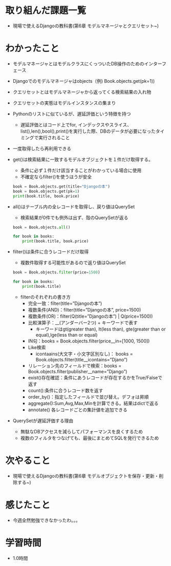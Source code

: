 # 取り組んだ課題一覧

- 現場で使えるDjangoの教科書(第6章 モデルマネージャとクエリセット~)

# わかったこと

- モデルマネージャとはモデルクラスにくっついたDB操作のためのインターフェース
- Djangoでのモデルマネージャはobjects（例) Book.objects.get(pk=1))
- クエリセットとはモデルマネージャから返ってくる検索結果の入れ物
- クエリセットの実態はモデルインスタンスの集まり
- Pythonのリストに似ているが、遅延評価という特徴を持つ
    - 遅延評価とはコード上でfor, インデックスやスライス、list(),len(),bool(),print()を実行した際、DBのデータが必要になったタイミングで実行されること
- 一度取得したら再利用できる
- get()は検索結果に一致するモデルオブジェクトを１件だけ取得する。
    - 条件に必ず１件だけ該当することがわかっている場合に使用
    - 不確定ならfilter()を使うほうが安全
    
    ```python
    book = Book.objects.get(title="Djangoの本")
    book = Book.objects.get(pk=1)
    print(book.title, book.price)
    ```
    
- all()はテーブル内の全レコードを取得し、戻り値はQuerySet
    - 検索結果が0件でも例外は出ず、殻のQuerySetが返る
    
    ```python
    book = Book.objects.all()
    
    for book in books:
    	print(book.title, book.price)
    ```
    
- filter()は条件に合うレコードだけ取得
    - 複数件取得する可能性があるので返り値はQuerySet
    
    ```python
    book = Book.objects.filter(price=1500)
    
    for book in books:
    	print(book.title)
    ```
    
    - filterのそれぞれの書き方
        - 完全一致：filter(title=”Djangoの本”)
        - 複数条件(AND)：filter(title=”Djangoの本”, price=1500)
        - 複数条件(OR)：filter(Q(title=”Djangoの本”) | Q(price=1500))
        - 比較演算子：__(アンダーバー2つ) + キーワードで表す
            - キーワードはgt(greater than), lt(less than), gte(greater than or equal),lge(less than or equal)
        - IN句：books = Book.objects.filter(price__in=[1000, 1500])
        - Like検索
            - icontaains(大文字・小文字区別なし)： books = Book.objects.filter(title__icontains=”Djano”)
        - リレーション先のフィールドで検索：books = Book.objects.filter(publisher__name=”Django”)
        - exist()存在確認：条件にあうレコードが存在するかをTrue/Falseで返す
        - count():条件に合うレコード数を返す
        - order_by()：指定したフィールドで並び替え。デフォは昇順
        - aggregate():Sum,Avg,Max,Minを計算できる。結果はdictで返る
        - annotate() 各レコードごとの集計値を追加できる
- QuerySetが遅延評価する理由
    - 無駄なDBアクセスを減らしてパフォーマンスを良くするため
    - 複数のフィルタをつなげても、最後にまとめてSQLを発行できるため

# 次やること

- 現場で使えるDjangoの教科書(第6章 モデルオブジェクトを保存・更新・削除する~)

# 感じたこと

- 今週全然勉強できなかったわ。。。

# 学習時間

-  1.0時間
